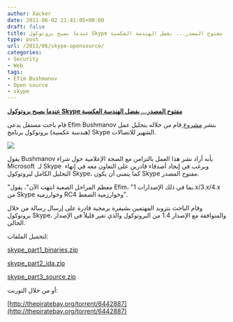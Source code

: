 ```yaml
---
author: Xacker
date: 2011-06-02 21:41:05+00:00
draft: false
title: عندما يصبح بروتوكول Skype مفتوح المصدر... بفضل الهندسة العكسية
type: post
url: /2011/06/skype-opensource/
categories:
- Security
- Web
tags:
- Efim Bushmanov
- Open source
- skype
---
```


**[عندما يصبح بروتوكول Skype مفتوح المصدر... بفضل الهندسة العكسية
](http://www.it-scoop.com/2011/06/skype-opensource/)**


قام باحث مستقل يدعى Efim Bushmanov بنشر [مشروع ](http://skype-open-source.blogspot.com/2011/06/skype-protocol-reverse-engineered.html)قام من خلاله بتحليل عمل (هندسة عكسية) بروتوكول برنامج Skype الشهير للاتصالات.

[![](http://www.it-scoop.com/wp-content/uploads/2011/06/skype_logo_cracked.jpg)
](http://www.it-scoop.com/2011/06/skype-opensource/)

يقول Bushmanov بأنه أراد نشر هذا العمل بالتزامن مع الضجة الإعلامية حول شراء Microsoft  لـ Skype  ويرغب في إيجاد أصدقاء قادرين على التعاون معه في إنهاء التحليل الكامل لبروتوكول Skype، كما يتمنى أن يكون Skype مفتوح المصدر.

"معظم المراحل الصعبة انتهت الآن"، يقول Efim، "بما في ذلك الإصدارات 1.x/3.x/4.x من Skype وخوارزمية RC4 وخوارزمية الضغط".

وقام الباحث بتزويد المهتمين بشيفرة برمجية قادرة على إرسال رسالة من خلال بروتوكول Skype، والمتوافقة مع الإصدار 1.4 من البروتوكول والذي تغير قليلاً في الإصدار الحالي.

لتحميل الملفات:

[skype_part1_binaries.zip](http://depositfiles.com/files/t5el0wnxb)

[skype_part2_ida.zip](http://depositfiles.com/files/vkmg6l99h)

[skype_part3_source.zip](http://depositfiles.com/files/fmenh4ieg)

أو من خلال التورنت:

[http://thepiratebay.org/torrent/6442887](http://thepiratebay.org/torrent/6442887)


